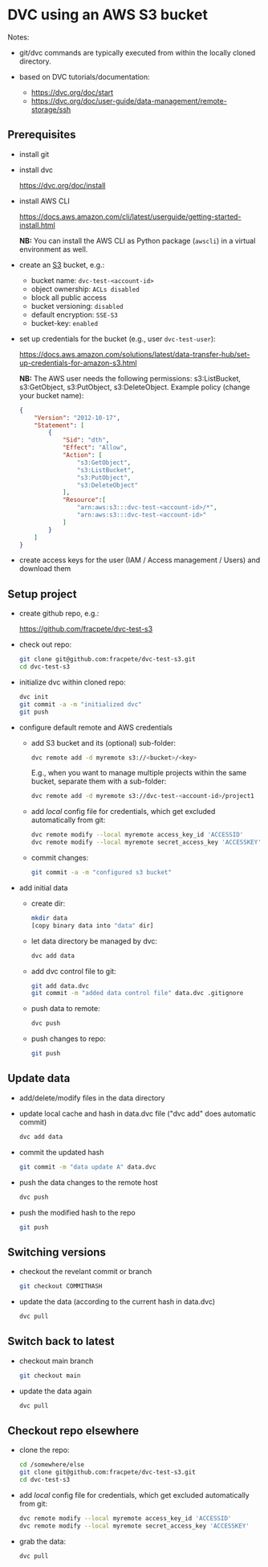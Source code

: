 # DVC using an AWS S3 bucket

Notes:

* git/dvc commands are typically executed from within the locally cloned directory.
* based on DVC tutorials/documentation:

  * https://dvc.org/doc/start
  * https://dvc.org/doc/user-guide/data-management/remote-storage/ssh


## Prerequisites

* install git
* install dvc

  https://dvc.org/doc/install

* install AWS CLI

  https://docs.aws.amazon.com/cli/latest/userguide/getting-started-install.html

  **NB:** You can install the AWS CLI as Python package (`awscli`) in a 
  virtual environment as well.

* create an [S3](https://aws.amazon.com/s3/) bucket, e.g.:

  * bucket name: `dvc-test-<account-id>`
  * object ownership: `ACLs disabled`
  * block all public access
  * bucket versioning: `disabled`
  * default encryption: `SSE-S3`
  * bucket-key: `enabled`

* set up credentials for the bucket (e.g., user `dvc-test-user`):

  https://docs.aws.amazon.com/solutions/latest/data-transfer-hub/set-up-credentials-for-amazon-s3.html

  **NB:** The AWS user needs the following permissions: s3:ListBucket, s3:GetObject, s3:PutObject, s3:DeleteObject. Example policy (change your bucket name):

  ```json
  {
      "Version": "2012-10-17",
      "Statement": [
          {
              "Sid": "dth",
              "Effect": "Allow",
              "Action": [
                  "s3:GetObject",
                  "s3:ListBucket", 
                  "s3:PutObject", 
                  "s3:DeleteObject"
              ],
              "Resource":[
                  "arn:aws:s3:::dvc-test-<account-id>/*",
                  "arn:aws:s3:::dvc-test-<account-id>"
              ]
          }
      ]
  }
  ```

* create access keys for the user (IAM / Access management / Users) and download them


##  Setup project

* create github repo, e.g.:

  https://github.com/fracpete/dvc-test-s3

* check out repo:

  ```bash
  git clone git@github.com:fracpete/dvc-test-s3.git
  cd dvc-test-s3
  ```

* initialize dvc within cloned repo:

  ```bash
  dvc init
  git commit -a -m "initialized dvc"
  git push
  ```

* configure default remote and AWS credentials

  * add S3 bucket and its (optional) sub-folder:

    ```bash
    dvc remote add -d myremote s3://<bucket>/<key>
    ```
    
    E.g., when you want to manage multiple projects within the same 
    bucket, separate them with a sub-folder:

    ```bash
    dvc remote add -d myremote s3://dvc-test-<account-id>/project1
    ```

  * add *local* config file for credentials, which get excluded 
    automatically from git:

    ```bash
    dvc remote modify --local myremote access_key_id 'ACCESSID'
    dvc remote modify --local myremote secret_access_key 'ACCESSKEY'
    ```

  * commit changes:

    ```bash
    git commit -a -m "configured s3 bucket"
    ```

* add initial data

  * create dir:

    ```bash
    mkdir data
    [copy binary data into "data" dir]
    ```

  * let data directory be managed by dvc:

    ```bash
    dvc add data
    ```

  * add dvc control file to git:

    ```bash
    git add data.dvc
    git commit -m "added data control file" data.dvc .gitignore
    ```

  * push data to remote:

    ```bash
    dvc push
    ```

  * push changes to repo:

    ```bash
    git push
    ```
  

## Update data

* add/delete/modify files in the data directory

* update local cache and hash in data.dvc file ("dvc add" does automatic commit)

  ```bash
  dvc add data
  ```

* commit the updated hash

  ```bash
  git commit -m "data update A" data.dvc
  ```

* push the data changes to the remote host

  ```bash
  dvc push
  ```

* push the modified hash to the repo

  ```bash
  git push
  ```


## Switching versions

* checkout the revelant commit or branch

  ```bash
  git checkout COMMITHASH
  ```

* update the data (according to the current hash in data.dvc)

  ```bash
  dvc pull
  ```


## Switch back to latest

* checkout main branch

  ```bash
  git checkout main
  ```

* update the data again

  ```bash
  dvc pull
  ```


## Checkout repo elsewhere

* clone the repo:

  ```bash
  cd /somewhere/else
  git clone git@github.com:fracpete/dvc-test-s3.git
  cd dvc-test-s3
  ```

* add *local* config file for credentials, which get excluded 
  automatically from git:

  ```bash
  dvc remote modify --local myremote access_key_id 'ACCESSID'
  dvc remote modify --local myremote secret_access_key 'ACCESSKEY'
  ```

* grab the data:

  ```bash
  dvc pull
  ```

